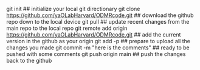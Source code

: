 git init ## initialize your local git directionary
git clone https://github.com/yaOLabHarvard/ODMRcode.git ## download the github repo down to the local device
git pull ## update recent changes from the main repo to the local repo
git remote add origin https://github.com/yaOLabHarvard/ODMRcode.git ## add the current version in the github as your origin
git add -p ## prepare to upload all the changes you made 
git commit -m "here is the comments" ## ready to be pushed with some comments
git push origin main ## push the changes back to the github
